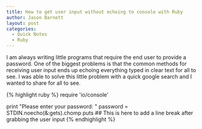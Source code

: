 ```yaml
---
title: How to get user input without echoing to console with Ruby
author: Jason Barnett
layout: post
categories:
  - Quick Notes
  - Ruby
---
```


I am always writing little programs that require the end user to provide a
password. One of the biggest problems is that the common methods for receiving
user input ends up echoing everything typed in clear text for all to see. I was
able to solve this little problem with a quick google search and I wanted to
share for all to see.

{% highlight ruby %}
require 'io/console'

print "Please enter your password: "
password = STDIN.noecho(&:gets).chomp
puts ## This is here to add a line break after grabbing the user input
{% endhighlight %}
